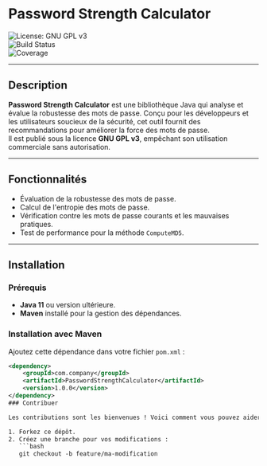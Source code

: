 # Password Strength Calculator

![License: GNU GPL v3](https://img.shields.io/badge/License-GNU%20GPL%20v3-blue.svg)  
![Build Status](https://img.shields.io/github/actions/workflow/status/username/password-strength-calculator/ci.yml?branch=main)  
![Coverage](https://img.shields.io/badge/Coverage-90%25-green)

---

## Description

**Password Strength Calculator** est une bibliothèque Java qui analyse et évalue la robustesse des mots de passe. Conçu pour les développeurs et les utilisateurs soucieux de la sécurité, cet outil fournit des recommandations pour améliorer la force des mots de passe.  
Il est publié sous la licence **GNU GPL v3**, empêchant son utilisation commerciale sans autorisation.

---

## Fonctionnalités

- Évaluation de la robustesse des mots de passe.
- Calcul de l'entropie des mots de passe.
- Vérification contre les mots de passe courants et les mauvaises pratiques.
- Test de performance pour la méthode `ComputeMD5`.

---

## Installation

### Prérequis
- **Java 11** ou version ultérieure.
- **Maven** installé pour la gestion des dépendances.

### Installation avec Maven
Ajoutez cette dépendance dans votre fichier `pom.xml` :

```xml
<dependency>
    <groupId>com.company</groupId>
    <artifactId>PasswordStrengthCalculator</artifactId>
    <version>1.0.0</version>
</dependency>
### Contribuer

Les contributions sont les bienvenues ! Voici comment vous pouvez aider :

1. Forkez ce dépôt.
2. Créez une branche pour vos modifications :
   ```bash
   git checkout -b feature/ma-modification

